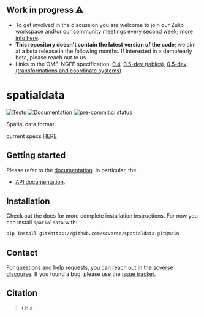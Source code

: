 ## Work in progress ⚠
- To get involved in the discussion you are welcome to join our Zulip workspace and/or our community meetings every second week; [more info here](https://imagesc.zulipchat.com/#narrow/stream/329057-scverse).
- **This repository doesn't contain the latest version of the code**; we aim at a beta release in the following months. If interested in a demo/early beta, please reach out to us.
- Links to the OME-NGFF specification: [0.4](https://ngff.openmicroscopy.org/latest/), [0.5-dev (tables)](https://github.com/ome/ngff/pull/64), [0.5-dev (transformations and coordinate systems)](https://github.com/ome/ngff/pull/138)
# spatialdata

[![Tests][badge-tests]][link-tests]
[![Documentation][badge-docs]][link-docs]
[![pre-commit.ci status](https://results.pre-commit.ci/badge/github/scverse/spatialdata/main.svg)](https://results.pre-commit.ci/latest/github/scverse/spatialdata/main)

[badge-tests]: https://img.shields.io/github/workflow/status/scverse/spatialdata/Test/main
[link-tests]: https://github.com/scverse/spatialdata.git/actions/workflows/test.yml
[badge-docs]: https://img.shields.io/readthedocs/spatialdata

Spatial data format.

current specs [HERE](https://hackmd.io/uY0wPwZhQaG6HJ6OAGm0fw)

## Getting started

Please refer to the [documentation][link-docs]. In particular, the

-   [API documentation][link-api].

## Installation

Check out the docs for more complete installation instructions. For now you can install `spatialdata` with:

```bash
pip install git+https://github.com/scverse/spatialdata.git@main
```

## Contact

For questions and help requests, you can reach out in the [scverse discourse][scverse-discourse].
If you found a bug, please use the [issue tracker][issue-tracker].

## Citation

> t.b.a

[scverse-discourse]: https://discourse.scverse.org/
[issue-tracker]: https://github.com/scverse/spatialdata/issues
[changelog]: https://spatialdata.readthedocs.io/latest/changelog.html
[link-docs]: https://spatialdata.readthedocs.io/latest/
[link-api]: https://spatialdata.readthedocs.io/latest/api.html
